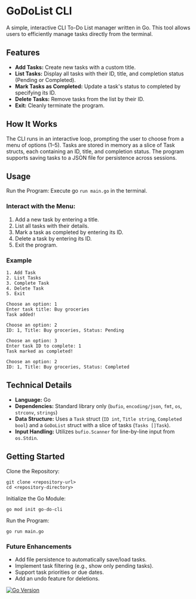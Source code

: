 # GoDoList CLI

A simple, interactive CLI To-Do List manager written in Go. This tool allows users to efficiently manage tasks directly from the terminal.

## Features

+ **Add Tasks:** Create new tasks with a custom title.
+ **List Tasks:** Display all tasks with their ID, title, and completion status (Pending or Completed).
+ **Mark Tasks as Completed:** Update a task's status to completed by specifying its ID.
+ **Delete Tasks:** Remove tasks from the list by their ID.
+ **Exit:** Cleanly terminate the program.


## How It Works

The CLI runs in an interactive loop, prompting the user to choose from a menu of options (1–5). Tasks are stored in memory as a slice of Task structs, each containing an ID, title, and completion status. The program supports saving tasks to a JSON file for persistence across sessions.

## Usage

Run the Program: Execute go `run main.go` in the terminal.

### Interact with the Menu:

1. Add a new task by entering a title.
2. List all tasks with their details.
3. Mark a task as completed by entering its ID.
4. Delete a task by entering its ID.
5. Exit the program.

### Example
```
1. Add Task
2. List Tasks
3. Complete Task
4. Delete Task
5. Exit

Choose an option: 1
Enter task title: Buy groceries
Task added!

Choose an option: 2
ID: 1, Title: Buy groceries, Status: Pending

Choose an option: 3
Enter task ID to complete: 1
Task marked as completed!

Choose an option: 2
ID: 1, Title: Buy groceries, Status: Completed
```

## Technical Details

- **Language:** Go
- **Dependencies:** Standard library only (`bufio`, `encoding/json`, `fmt`, `os`, `strconv`, `strings`)
- **Data Structure:** Uses a `Task` struct (`ID int`, `Title string`, `Completed bool`) and a `GoDoList` struct with a slice of tasks (`Tasks []Task`).
- **Input Handling:** Utilizes `bufio.Scanner` for line-by-line input from `os.Stdin`.


## Getting Started

Clone the Repository:
```
git clone <repository-url>
cd <repository-directory>
```

Initialize the Go Module:
```
go mod init go-do-cli
```


Run the Program:
```
go run main.go
```

### Future Enhancements

- Add file persistence to automatically save/load tasks.
- Implement task filtering (e.g., show only pending tasks).
- Support task priorities or due dates.
- Add an undo feature for deletions.

[![Go Version](https://img.shields.io/badge/Go-1.22-blue)](https://golang.org/)
